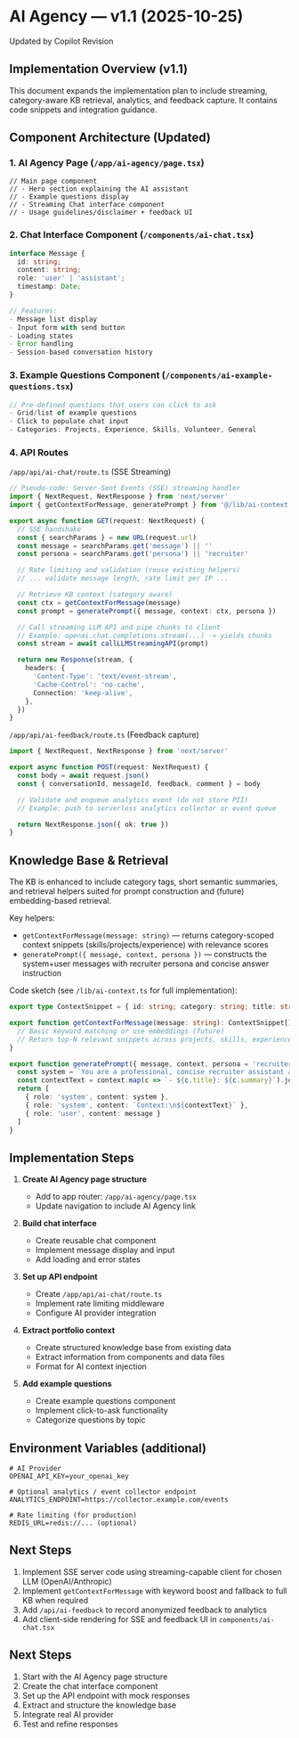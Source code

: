 # AI Agency — v1.1 (2025-10-25)

Updated by Copilot Revision

## Implementation Overview (v1.1)

This document expands the implementation plan to include streaming, category-aware KB retrieval, analytics, and feedback capture. It contains code snippets and integration guidance.

## Component Architecture (Updated)

### 1. AI Agency Page (`/app/ai-agency/page.tsx`)
```tsx
// Main page component
// - Hero section explaining the AI assistant
// - Example questions display
// - Streaming Chat interface component
// - Usage guidelines/disclaimer + feedback UI
```

### 2. Chat Interface Component (`/components/ai-chat.tsx`)
```typescript
interface Message {
  id: string;
  content: string;
  role: 'user' | 'assistant';
  timestamp: Date;
}

// Features:
- Message list display
- Input form with send button
- Loading states
- Error handling
- Session-based conversation history
```

### 3. Example Questions Component (`/components/ai-example-questions.tsx`)
```typescript
// Pre-defined questions that users can click to ask
- Grid/list of example questions
- Click to populate chat input
- Categories: Projects, Experience, Skills, Volunteer, General
```

### 4. API Routes

`/app/api/ai-chat/route.ts` (SSE Streaming)

```ts
// Pseudo-code: Server-Sent Events (SSE) streaming handler
import { NextRequest, NextResponse } from 'next/server'
import { getContextForMessage, generatePrompt } from '@/lib/ai-context'

export async function GET(request: NextRequest) {
  // SSE handshake
  const { searchParams } = new URL(request.url)
  const message = searchParams.get('message') || ''
  const persona = searchParams.get('persona') || 'recruiter'

  // Rate limiting and validation (reuse existing helpers)
  // ... validate message length, rate limit per IP ...

  // Retrieve KB context (category aware)
  const ctx = getContextForMessage(message)
  const prompt = generatePrompt({ message, context: ctx, persona })

  // Call streaming LLM API and pipe chunks to client
  // Example: openai.chat.completions.stream(...) -> yields chunks
  const stream = await callLLMStreamingAPI(prompt)

  return new Response(stream, {
    headers: {
      'Content-Type': 'text/event-stream',
      'Cache-Control': 'no-cache',
      Connection: 'keep-alive',
    },
  })
}
```

`/app/api/ai-feedback/route.ts` (Feedback capture)

```ts
import { NextRequest, NextResponse } from 'next/server'

export async function POST(request: NextRequest) {
  const body = await request.json()
  const { conversationId, messageId, feedback, comment } = body

  // Validate and enqueue analytics event (do not store PII)
  // Example: push to serverless analytics collector or event queue

  return NextResponse.json({ ok: true })
}
```

## Knowledge Base & Retrieval

The KB is enhanced to include category tags, short semantic summaries, and retrieval helpers suited for prompt construction and (future) embedding-based retrieval.

Key helpers:
- `getContextForMessage(message: string)` — returns category-scoped context snippets (skills/projects/experience) with relevance scores
- `generatePrompt({ message, context, persona })` — constructs the system+user messages with recruiter persona and concise answer instruction

Code sketch (see `/lib/ai-context.ts` for full implementation):

```ts
export type ContextSnippet = { id: string; category: string; title: string; summary: string; metadata?: Record<string, any> }

export function getContextForMessage(message: string): ContextSnippet[] {
  // Basic keyword matching or use embeddings (future)
  // Return top-N relevant snippets across projects, skills, experience
}

export function generatePrompt({ message, context, persona = 'recruiter' }) {
  const system = `You are a professional, concise recruiter assistant answering questions about Justin Lee. Keep answers factual and reference projects where relevant.`
  const contextText = context.map(c => `- ${c.title}: ${c.summary}`).join('\n')
  return [
    { role: 'system', content: system },
    { role: 'system', content: `Context:\n${contextText}` },
    { role: 'user', content: message }
  ]
}
```

## Implementation Steps

1. **Create AI Agency page structure**
   - Add to app router: `/app/ai-agency/page.tsx`
   - Update navigation to include AI Agency link

2. **Build chat interface**
   - Create reusable chat component
   - Implement message display and input
   - Add loading and error states

3. **Set up API endpoint**
   - Create `/app/api/ai-chat/route.ts`
   - Implement rate limiting middleware
   - Configure AI provider integration

4. **Extract portfolio context**
   - Create structured knowledge base from existing data
   - Extract information from components and data files
   - Format for AI context injection

5. **Add example questions**
   - Create example questions component
   - Implement click-to-ask functionality
   - Categorize questions by topic

## Environment Variables (additional)

```env
# AI Provider
OPENAI_API_KEY=your_openai_key

# Optional analytics / event collector endpoint
ANALYTICS_ENDPOINT=https://collector.example.com/events

# Rate limiting (for production)
REDIS_URL=redis://... (optional)
```

## Next Steps
1. Implement SSE server code using streaming-capable client for chosen LLM (OpenAI/Anthropic)
2. Implement `getContextForMessage` with keyword boost and fallback to full KB when required
3. Add `/api/ai-feedback` to record anonymized feedback to analytics
4. Add client-side rendering for SSE and feedback UI in `components/ai-chat.tsx`

## Next Steps
1. Start with the AI Agency page structure
2. Create the chat interface component
3. Set up the API endpoint with mock responses
4. Extract and structure the knowledge base
5. Integrate real AI provider
6. Test and refine responses